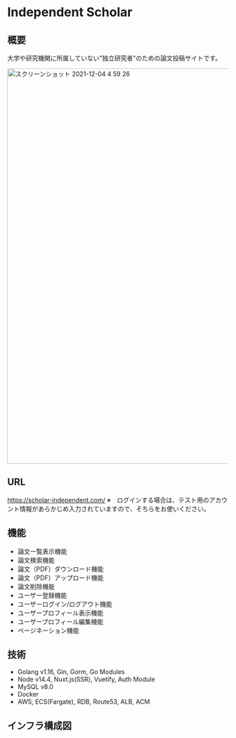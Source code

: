 # Independent Scholar
## 概要
大学や研究機関に所属していない"独立研究者"のための論文投稿サイトです。

<img width="900" alt="スクリーンショット 2021-12-04 4 59 26" src="https://user-images.githubusercontent.com/89379855/144669484-1f75946a-71f1-4c03-a836-2c1828ed5919.png">

## URL
https://scholar-independent.com/
※　ログインする場合は、テスト用のアカウント情報があらかじめ入力されていますので、そちらをお使いください。

## 機能
- 論文一覧表示機能
- 論文検索機能
- 論文（PDF）ダウンロード機能
- 論文（PDF）アップロード機能
- 論文削除機能
- ユーザー登録機能
- ユーザーログイン/ログアウト機能
- ユーザープロフィール表示機能
- ユーザープロフィール編集機能
- ページネーション機能

## 技術
- Golang v1.16, Gin, Gorm, Go Modules
- Node v14.4, Nuxt.js(SSR), Vuetify, Auth Module
- MySQL v8.0
- Docker
- AWS, ECS(Fargate), RDB, Route53, ALB, ACM

## インフラ構成図

